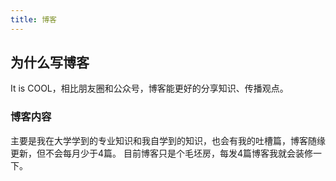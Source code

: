 ```yaml
---
title: 博客
---
```

## 为什么写博客
It is COOL，相比朋友圈和公众号，博客能更好的分享知识、传播观点。
### 博客内容
主要是我在大学学到的专业知识和我自学到的知识，也会有我的吐槽篇，博客随缘更新，但不会每月少于4篇。
目前博客只是个毛坯房，每发4篇博客我就会装修一下。

